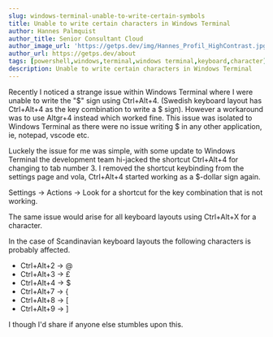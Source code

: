 ```yaml
---
slug: windows-terminal-unable-to-write-certain-symbols
title: Unable to write certain characters in Windows Terminal
author: Hannes Palmquist
author_title: Senior Consultant Cloud
author_image_url: 'https://getps.dev/img/Hannes_Profil_HighContrast.jpg'
author_url: https://getps.dev/about
tags: [powershell,windows,terminal,windows terminal,keyboard,character]
description: Unable to write certain characters in Windows Terminal
---
```


<div class="fb-share-button"
data-href="https://getps.dev/blog/ps-tools-queue-module"
data-layout="button"
data-size="small">
</div>

Recently I noticed a strange issue within Windows Terminal where I were unable to write the "$" sign using Ctrl+Alt+4. (Swedish keyboard layout has Ctrl+Alt+4 as the key combination to write a $ sign). However a workaround was to use Altgr+4 instead which worked fine. This issue was isolated to Windows Terminal as there were no issue writing $ in any other application, ie, notepad, vscode etc.

Luckely the issue for me was simple, with some update to Windows Terminal the development team hi-jacked the shortcut Ctrl+Alt+4 for changing to tab number 3. I removed the shortcut keybinding from the settings page and vola, Ctrl+Alt+4 started working as a $-dollar sign again.

Settings -> Actions -> Look for a shortcut for the key combination that is not working.

The same issue would arise for all keyboard layouts using Ctrl+Alt+X for a character.

In the case of Scandinavian keyboard layouts the following characters is probably affected.
- Ctrl+Alt+2 -> @
- Ctrl+Alt+3 -> £
- Ctrl+Alt+4 -> $
- Ctrl+Alt+7 -> {
- Ctrl+Alt+8 -> [
- Ctrl+Alt+9 -> ]

I though I'd share if anyone else stumbles upon this.

<Comments />
